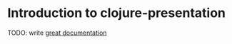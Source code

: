 # Introduction to clojure-presentation

TODO: write [great documentation](http://jacobian.org/writing/what-to-write/)
